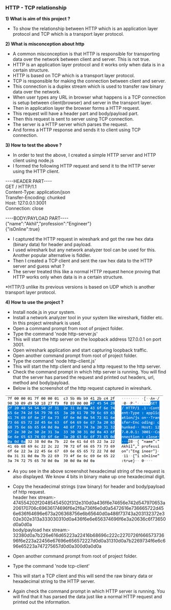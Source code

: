 ### HTTP - TCP relationship
**1) What is aim of this project ?**
- To show the relationship between HTTP which is an application layer protocol and TCP which is a transport layer protocol.

**2) What is misconception about http** 
- A common misconception is that HTTP is responsible for transporting data over the network between client and server. This is not true.
- HTTP is an application layer protocol and it works only when data is in a certain structure. 
- HTTP is based on TCP which is a transport layer protocol.
- TCP is responsible for making the connection between client and server.
- This connection is a duplex stream which is used to transfer raw binary data over the network.
- When user types any URL in browser what happens is a TCP connection is setup between client(browser)
and server in the transport layer. 
- Then in application layer the browser forms a HTTP request. 
- This request will have a header part and body/payload part.
- Then this request is sent to server using TCP connection.
- The server is a HTTP server which parses the request.
- And forms a HTTP response and sends it to client using TCP connection.

**3) How to test the above ?**
- In order to test the above, I created a simple HTTP server and HTTP client using node.js
- I formed the following HTTP request and send it to the HTTP server using the HTTP client.

----HEADER PART----<br/>
GET / HTTP/1.1<br/>
Content-Type: application/json<br/>
Transfer-Encoding: chunked<br/>
Host: 127.0.0.1:3001<br/>
Connection: close<br/>

----BODY/PAYLOAD PART----<br/>
{"name":"Akhil","profession":"Engineer"}<br/>
{"isOnline":true}<br/>

- I captured the HTTP request in wireshark and got the raw hex data (binary data) for header and payload.
- I used wireshark but any network analyzer tool can be used for this. Another popular alternative is fiddler.
- Then I created a TCP client and sent the raw hex data to the HTTP server and guess what ? 
- The server treated this like a normal HTTP request hence proving that HTTP works only when data is in a certain structure.

*HTTP/3 unlike its previous versions is based on UDP which is another transport layer protocol.

**4) How to use the project ?**
- Install node.js in your system.
- Install a network analyzer tool in your system like wireshark, fiddler etc. In this project wireshark is used.
- Open a command prompt from root of project folder.
- Type the command 'node http-server.js' 
- This will start the http server on the loopback address 127.0.0.1 on port 3001.
- Open wireshark application and start capturing loopback traffic.
- Open another command prompt from root of project folder.
- Type the command 'node http-client.js'
- This will start the http client and send a http request to the http server.
- Check the command prompt in which http server is running. You will find that the server has parsed the request and printed out
headers, url, method and body/payload. 
- Below is the screenshot of the http request captured in wireshark.

<img src="./images/http-client-to-server.png">

- As you see in the above screenshot hexadecimal string of the request is also displayed. We know 4 bits in binary make up one 
hexadecimal digit. 

- Copy the hexadecimal strings (raw binary) for header and body/payload of http request.<br/>
header hex stream:-<br/>
474554202f20485454502f312e310d0a436f6e74656e742d547970653a206170706c69636174696f6e2f6a736f6e0d0a5472616e736665722d456e636f64696e673a206368756e6b65640d0a486f73743a203132372e302e302e313a333030310d0a436f6e6e656374696f6e3a20636c6f73650d0a0d0a<br/>
body/payload hex stream:-<br/>
32380d0a7b226e616d65223a22416b68696c222c2270726f66657373696f6e223a22456e67696e656572227d0d0a31310d0a7b2269734f6e6c696e65223a747275657d0d0a300d0a0d0a<br/>

- Open another command prompt from root of project folder.
- Type the command 'node tcp-client'
- This will start a TCP client and this will send the raw binary data or hexadecimal string to the HTTP server. 
- Again check the command prompt in which HTTP server is running. You will find that it has parsed the data just like a normal
HTTP request and printed out the information.
